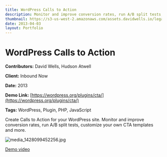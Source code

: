 ```yaml
---
title: WordPress Calls to Action
description: Monitor and improve conversion rates, run A/B split tests, & customize your own CTA templates in WordPress
thumbnail: https://s3-us-west-2.amazonaws.com/assets.davidwells.io/legacy/2015/04/1428099580_media_1428099452256.jpg
date: 2013-04-03
layout: Portfolio
---
```


# WordPress Calls to Action

**Contributors:** David Wells, Hudson Atwell

**Client:** Inbound Now

**Date:** 2013

**Demo Link:** [https://wordpress.org/plugins/cta/](https://wordpress.org/plugins/cta/)

**Tags:** WordPress, Plugin, PHP, JavaScript

Create Calls to Action for your WordPress site. Monitor and improve conversion rates, run A/B split tests, customize your own CTA templates and more.

![](https://s3-us-west-2.amazonaws.com/assets.davidwells.io/work/inbound-now-cta-media_1428099452256.jpg "media_1428099452256.jpg")

[Demo video](https://youtu.be/-qaYgwV7p-8)
